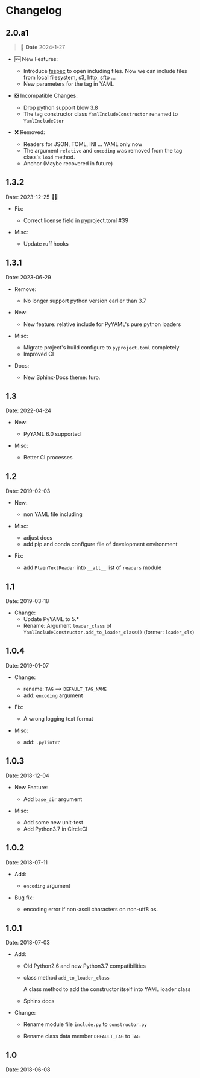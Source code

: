 # Changelog

## 2.0.a1

> 📅 **Date** 2024-1-27

- 🆕 New Features:
  - Introduce [fsspec][] to open including files. Now we can include files from local filesystem, s3, http, sftp ...
  - New parameters for the tag in YAML

- ❎ Incompatible Changes:
  - Drop python support blow 3.8
  - The tag constructor class `YamlIncludeConstructor` renamed to `YamlIncludeCtor`

- ❌ Removed:
  - Readers for JSON, TOML, INI ... YAML only now
  - The argument `relative` and `encoding`  was removed from the tag class's `load` method.
  - Anchor (Maybe recovered in future)

## 1.3.2

Date: 2023-12-25 🎅🤶

- Fix:
  - Correct license field in pyproject.toml #39

- Misc:
  - Update ruff hooks

## 1.3.1

Date: 2023-06-29

- Remove:
  - No longer support python version earlier than 3.7

- New:
  - New feature: relative include for PyYAML's pure python loaders

- Misc:
  - Migrate project's build configure to `pyproject.toml` completely
  - Improved CI

- Docs:
  - New Sphinx-Docs theme: furo.

## 1.3

Date: 2022-04-24

- New:
  - PyYAML 6.0 supported

- Misc:
  - Better CI processes

## 1.2

Date: 2019-02-03

- New:
  - non YAML file including

- Misc:
  - adjust docs
  - add pip and conda configure file of development environment

- Fix:
  - add `PlainTextReader` into `__all__` list of `readers` module

## 1.1

Date: 2019-03-18

- Change:
  - Update PyYAML to 5.*
  - Rename: Argument `loader_class` of `YamlIncludeConstructor.add_to_loader_class()` (former: `loader_cls`)

## 1.0.4

Date: 2019-01-07

- Change:

  - rename: `TAG` ==> `DEFAULT_TAG_NAME`
  - add: `encoding` argument

- Fix:

  - A wrong logging text format

- Misc:

  - add: `.pylintrc`

## 1.0.3

Date: 2018-12-04

- New Feature:

  - Add `base_dir` argument

- Misc:

  - Add some new unit-test
  - Add Python3.7 in CircleCI

## 1.0.2

Date: 2018-07-11

- Add:

  - `encoding` argument

- Bug fix:

  - encoding error if non-ascii characters on non-utf8 os.

## 1.0.1

Date: 2018-07-03

- Add:

  - Old Python2.6 and new Python3.7 compatibilities

  - class method `add_to_loader_class`

    A class method to add the constructor itself into YAML loader class

  - Sphinx docs

- Change:

  - Rename module file `include.py` to `constructor.py`

  - Rename class data member `DEFAULT_TAG` to `TAG`

## 1.0

Date: 2018-06-08

[fsspec]: https://github.com/fsspec/filesystem_spec/ "Filesystem Spec (fsspec) is a project to provide a unified pythonic interface to local, remote and embedded file systems and bytes storage."

